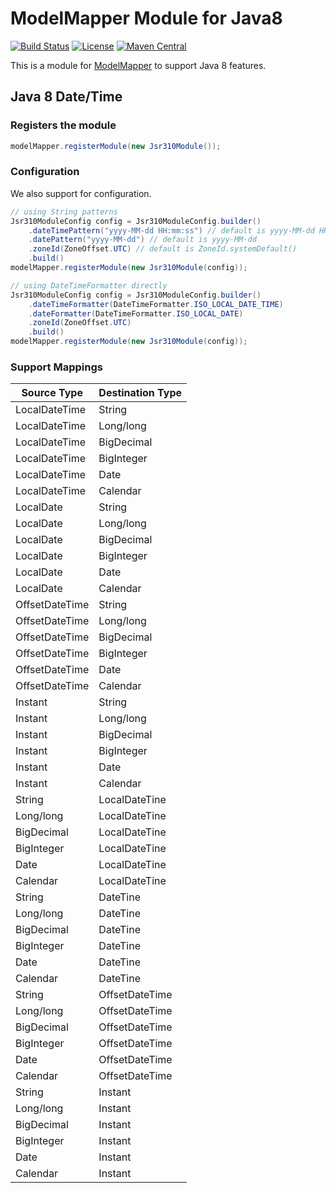 # ModelMapper Module for Java8

[![Build Status](https://travis-ci.org/chhsiao90/modelmapper-module-java8.svg)](https://travis-ci.org/chhsiao90/modelmapper-module-java8) 
[![License](http://img.shields.io/:license-apache-brightgreen.svg)](http://www.apache.org/licenses/LICENSE-2.0.html)
[![Maven Central](https://maven-badges.herokuapp.com/maven-central/com.github.chhsiao90/modelmapper-module-java8/badge.svg)](https://maven-badges.herokuapp.com/maven-central/com.github.chhsiao90/modelmapper-module-java8)

This is a module for [ModelMapper](http://modelmapper.org) to support Java 8 features.

## Java 8 Date/Time

### Registers the module

```java
modelMapper.registerModule(new Jsr310Module());
```

### Configuration

We also support for configuration.

```java
// using String patterns
Jsr310ModuleConfig config = Jsr310ModuleConfig.builder()
    .dateTimePattern("yyyy-MM-dd HH:mm:ss") // default is yyyy-MM-dd HH:mm:ss
    .datePattern("yyyy-MM-dd") // default is yyyy-MM-dd
    .zoneId(ZoneOffset.UTC) // default is ZoneId.systemDefault()
    .build()
modelMapper.registerModule(new Jsr310Module(config));
```
```java
// using DateTimeFormatter directly
Jsr310ModuleConfig config = Jsr310ModuleConfig.builder()
    .dateTimeFormatter(DateTimeFormatter.ISO_LOCAL_DATE_TIME)
    .dateFormatter(DateTimeFormatter.ISO_LOCAL_DATE)
    .zoneId(ZoneOffset.UTC)
    .build()
modelMapper.registerModule(new Jsr310Module(config));
```

### Support Mappings

| Source Type   | Destination Type |
|---------------|------------------|
| LocalDateTime | String           |
| LocalDateTime | Long/long        |
| LocalDateTime | BigDecimal       |
| LocalDateTime | BigInteger       |
| LocalDateTime | Date             |
| LocalDateTime | Calendar         |
| LocalDate     | String           |
| LocalDate     | Long/long        |
| LocalDate     | BigDecimal       |
| LocalDate     | BigInteger       |
| LocalDate     | Date             |
| LocalDate     | Calendar         |
| OffsetDateTime| String           |
| OffsetDateTime| Long/long        |
| OffsetDateTime| BigDecimal       |
| OffsetDateTime| BigInteger       |
| OffsetDateTime| Date             |
| OffsetDateTime| Calendar         |
| Instant       | String           |
| Instant       | Long/long        |
| Instant       | BigDecimal       |
| Instant       | BigInteger       |
| Instant       | Date             |
| Instant       | Calendar         |
| String        | LocalDateTine    |
| Long/long     | LocalDateTine    |
| BigDecimal    | LocalDateTine    |
| BigInteger    | LocalDateTine    |
| Date          | LocalDateTine    |
| Calendar      | LocalDateTine    |
| String        | DateTine         |
| Long/long     | DateTine         |
| BigDecimal    | DateTine         |
| BigInteger    | DateTine         |
| Date          | DateTine         |
| Calendar      | DateTine         |
| String        | OffsetDateTime   |
| Long/long     | OffsetDateTime   |
| BigDecimal    | OffsetDateTime   |
| BigInteger    | OffsetDateTime   |
| Date          | OffsetDateTime   |
| Calendar      | OffsetDateTime   |
| String        | Instant          |
| Long/long     | Instant          |
| BigDecimal    | Instant          |
| BigInteger    | Instant          |
| Date          | Instant          |
| Calendar      | Instant          |
